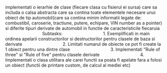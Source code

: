 implementati o ierarhie de clase (fiecare clasa cu fisierul ei sursa) care sa includa o calsa abstracta care sa contina toate elementele necesare unui obiect de tip automobil(care sa contina minim informatii legate de: combustibil, caroserie, tractiune, putere, echipare, VIN number as a pointer) si diferite tipuri derivate de automobil in functie de caracteristicile fiecaruia
                                Subtasks:
                                1. Exemplificati in main ordinea apelarii constructorilor si destructorilor pentru clasele de baza si derivate
                                2. Limitati numarul de obiecte ce pot fi create la 1 obiect pentru una dintre clase
                                3. Implementati "Rule of three" si "Rule of five" pentru clasele derivate
                                4. Implementati o clasa utilitara ale carei functii sa poata fi apelate fara a folosi un obiect (functii de printare custom, de calcul al mediei etc)
